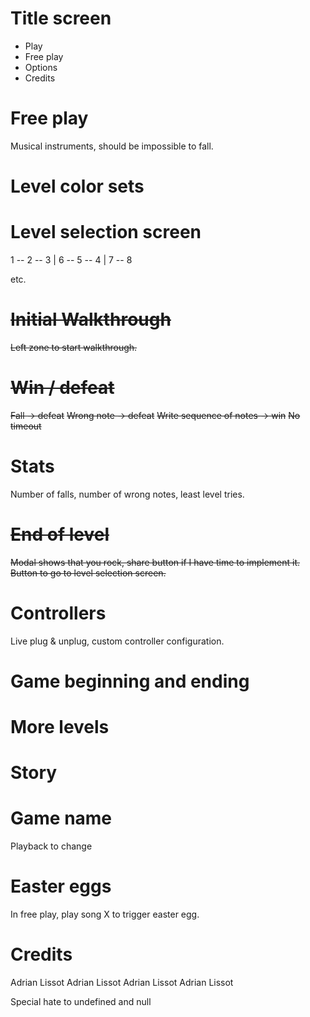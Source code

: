 # Title screen

* Play
* Free play
* Options
* Credits

# Free play

Musical instruments, should be impossible to fall.

# Level color sets

# Level selection screen

1 -- 2 -- 3
          |
6 -- 5 -- 4
|
7 -- 8

etc.


# ~~Initial Walkthrough~~ 

~~Left zone to start walkthrough.~~

# ~~Win / defeat~~

~~Fall -> defeat~~
~~Wrong note -> defeat~~
~~Write sequence of notes -> win~~
~~No timeout~~

# Stats

Number of falls, number of wrong notes, least level tries.

# ~~End of level~~

~~Modal shows that you rock, share button if I have time to implement it.~~
~~Button to go to level selection screen.~~

# Controllers

Live plug & unplug, custom controller configuration.

# Game beginning and ending

# More levels

# Story

# Game name

Playback to change

# Easter eggs

In free play, play song X to trigger easter egg.

# Credits

Adrian Lissot
Adrian Lissot
Adrian Lissot
Adrian Lissot

Special hate to undefined and null
